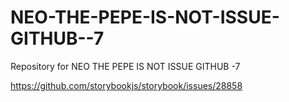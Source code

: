 # NEO-THE-PEPE-IS-NOT-ISSUE-GITHUB--7
Repository for NEO THE PEPE IS NOT ISSUE GITHUB -7

https://github.com/storybookjs/storybook/issues/28858
